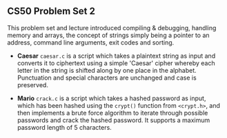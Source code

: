 ## CS50 Problem Set 2
This problem set and lecture introduced compiling & debugging, handling
memory and arrays, the concept of strings simply being a pointer to an
address, command line arguments, exit codes and sorting.

* **Caesar**
`caesar.c` is a script which takes a plaintext string as input and converts
it to ciphertext using a simple 'Caesar' cipher whereby each letter in the
string is shifted along by one place in the alphabet. Punctuation and special
characters are unchanged and case is preserved.

* **Mario**
`crack.c` is a script which takes a hashed password as input, which has been
hashed using the `crypt()` function from `<crypt.h>`, and then implements
a brute force algorithm to iterate through possible passwords and crack the
hashed password. It supports a maximum password length of 5 characters.